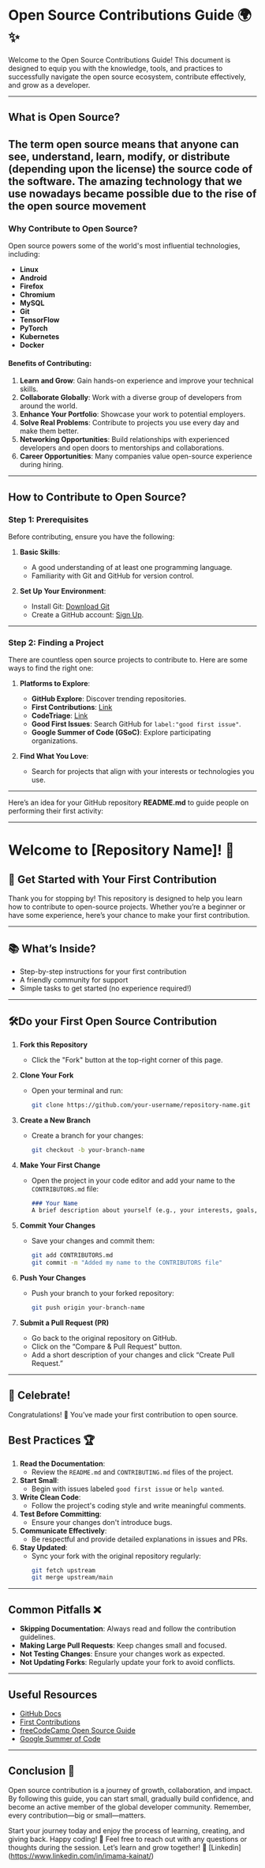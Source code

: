 
# Open Source Contributions Guide 🌍✨

Welcome to the Open Source Contributions Guide! This document is designed to equip you with the knowledge, tools, and practices to successfully navigate the open source ecosystem, contribute effectively, and grow as a developer.  

---

## What is Open Source?

The term open source means that anyone can see, understand, learn, modify, or distribute (depending upon the license) the source code of the software. The amazing technology that we use nowadays became possible due to the rise of the open source movement
---

### Why Contribute to Open Source?

Open source powers some of the world's most influential technologies, including:

- **Linux**
- **Android**
- **Firefox**
- **Chromium**
- **MySQL**
- **Git**
- **TensorFlow**
- **PyTorch**
- **Kubernetes**
- **Docker**

#### Benefits of Contributing:

1. **Learn and Grow**: Gain hands-on experience and improve your technical skills.
2. **Collaborate Globally**: Work with a diverse group of developers from around the world.
3. **Enhance Your Portfolio**: Showcase your work to potential employers.
4. **Solve Real Problems**: Contribute to projects you use every day and make them better.
5. **Networking Opportunities**: Build relationships with experienced developers and open doors to mentorships and collaborations.
6. **Career Opportunities**: Many companies value open-source experience during hiring.

---

## How to Contribute to Open Source?

### Step 1: Prerequisites

Before contributing, ensure you have the following:

1. **Basic Skills**:
   - A good understanding of at least one programming language.
   - Familiarity with Git and GitHub for version control.

2. **Set Up Your Environment**:
   - Install Git: [Download Git](https://git-scm.com/)
   - Create a GitHub account: [Sign Up](https://github.com/).

---

### Step 2: Finding a Project

There are countless open source projects to contribute to. Here are some ways to find the right one:

1. **Platforms to Explore**:
   - **GitHub Explore**: Discover trending repositories.
   - **First Contributions**: [Link](https://firstcontributions.github.io/)
   - **CodeTriage**: [Link](https://www.codetriage.com/)
   - **Good First Issues**: Search GitHub for `label:"good first issue"`.
   - **Google Summer of Code (GSoC)**: Explore participating organizations.

2. **Find What You Love**:
   - Search for projects that align with your interests or technologies you use.

---


Here’s an idea for your GitHub repository **README.md** to guide people on performing their first activity:

---

# Welcome to [Repository Name]! 🎉  

## 🚀 Get Started with Your First Contribution  

Thank you for stopping by! This repository is designed to help you learn how to contribute to open-source projects. Whether you’re a beginner or have some experience, here’s your chance to make your first contribution.

---

## 📚 What’s Inside?

- Step-by-step instructions for your first contribution  
- A friendly community for support  
- Simple tasks to get started (no experience required!)  

---

## 🛠️Do your First Open Source Contribution 

1. **Fork this  Repository**  
   - Click the "Fork" button at the top-right corner of this page.  

2. **Clone Your Fork**  
   - Open your terminal and run:  
     ```bash
     git clone https://github.com/your-username/repository-name.git
     ```  

3. **Create a New Branch**  
   - Create a branch for your changes:  
     ```bash
     git checkout -b your-branch-name
     ```  

4. **Make Your First Change**  
   - Open the project in your code editor and add your name to the `CONTRIBUTORS.md` file:  
     ```markdown
     ### Your Name  
     A brief description about yourself (e.g., your interests, goals, or something fun about you!).  
     ```  

5. **Commit Your Changes**  
   - Save your changes and commit them:  
     ```bash
     git add CONTRIBUTORS.md  
     git commit -m "Added my name to the CONTRIBUTORS file"  
     ```  

6. **Push Your Changes**  
   - Push your branch to your forked repository:  
     ```bash
     git push origin your-branch-name
     ```  

7. **Submit a Pull Request (PR)**  
   - Go back to the original repository on GitHub.  
   - Click on the “Compare & Pull Request” button.  
   - Add a short description of your changes and click “Create Pull Request.”  

---

## 🎉 Celebrate!  

Congratulations! 🎉 You’ve made your first contribution to open source. 


## Best Practices 🏆

1. **Read the Documentation**:
   - Review the `README.md` and `CONTRIBUTING.md` files of the project.
2. **Start Small**:
   - Begin with issues labeled `good first issue` or `help wanted`.
3. **Write Clean Code**:
   - Follow the project's coding style and write meaningful comments.
4. **Test Before Committing**:
   - Ensure your changes don't introduce bugs.
5. **Communicate Effectively**:
   - Be respectful and provide detailed explanations in issues and PRs.
6. **Stay Updated**:
   - Sync your fork with the original repository regularly:
     ```bash
     git fetch upstream
     git merge upstream/main
     ```

---

## Common Pitfalls ❌

- **Skipping Documentation**: Always read and follow the contribution guidelines.
- **Making Large Pull Requests**: Keep changes small and focused.
- **Not Testing Changes**: Ensure your changes work as expected.
- **Not Updating Forks**: Regularly update your fork to avoid conflicts.

---

## Useful Resources

- [GitHub Docs](https://docs.github.com/)
- [First Contributions](https://firstcontributions.github.io/)
- [freeCodeCamp Open Source Guide](https://www.freecodecamp.org/news/how-to-contribute-to-open-source/)
- [Google Summer of Code](https://summerofcode.withgoogle.com/)

---

## Conclusion 🏁

Open source contribution is a journey of growth, collaboration, and impact. By following this guide, you can start small, gradually build confidence, and become an active member of the global developer community. Remember, every contribution—big or small—matters. 

Start your journey today and enjoy the process of learning, creating, and giving back. Happy coding! 🎉
Feel free to reach out with any questions or thoughts during the session. Let’s learn and grow together! 🎉 [Linkedin] (https://www.linkedin.com/in/imama-kainat/)
